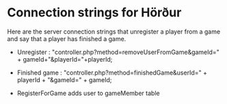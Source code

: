 

# Connection strings for Hörður #

Here are the server connection strings that unregister a player from a game and say that a player has finished a game.
  * Unregister : "controller.php?method=removeUserFromGame&gameId=" + gameId+"&playerId="+playerId;
  * Finished game : "controller.php?method=finishedGame&userId=" + playerId + "&gameId=" + gameId;

  * RegisterForGame  adds user to gameMember table